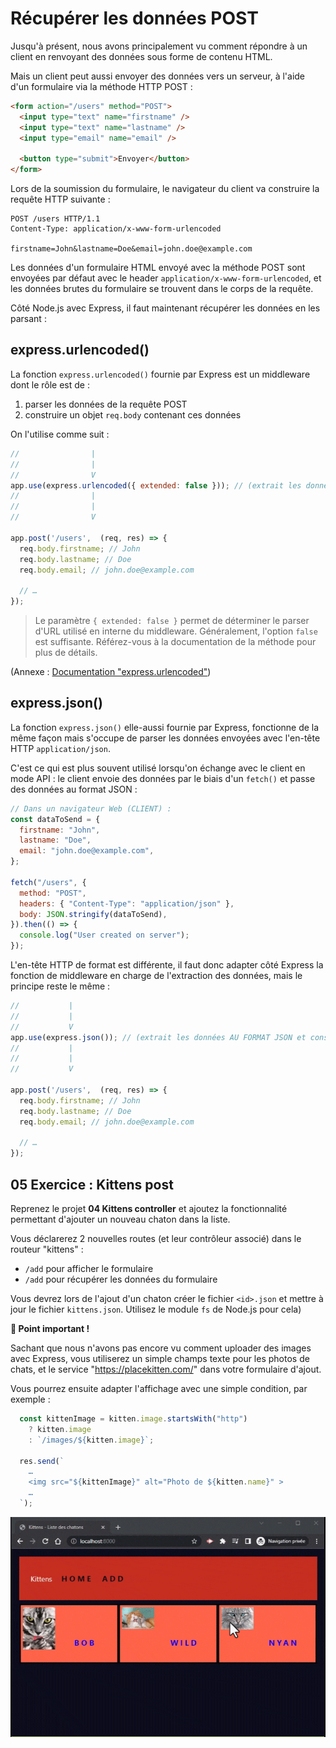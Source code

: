 # Récupérer les données POST

Jusqu'à présent, nous avons principalement vu comment répondre à un client en renvoyant des données sous forme de contenu HTML.

Mais un client peut aussi envoyer des données vers un serveur, à l'aide d'un formulaire via la méthode HTTP POST :

```html
<form action="/users" method="POST">
  <input type="text" name="firstname" />
  <input type="text" name="lastname" />
  <input type="email" name="email" />

  <button type="submit">Envoyer</button>
</form>
```

Lors de la soumission du formulaire, le navigateur du client va construire la requête HTTP suivante :

```http
POST /users HTTP/1.1
Content-Type: application/x-www-form-urlencoded

firstname=John&lastname=Doe&email=john.doe@example.com
```

Les données d'un formulaire HTML envoyé avec la méthode POST sont envoyées par défaut avec le header `application/x-www-form-urlencoded`, et les données brutes du formulaire se trouvent dans le corps de la requête.

Côté Node.js avec Express, il faut maintenant récupérer les données en les parsant :

## express.urlencoded()

La fonction `express.urlencoded()` fournie par Express est un middleware dont le rôle est de :
1. parser les données de la requête POST
2. construire un objet `req.body` contenant ces données

On l'utilise comme suit :

```js
//                |
//                |
//                V
app.use(express.urlencoded({ extended: false })); // (extrait les données et construit `req.body`)
//                |
//                |
//                V

app.post('/users',  (req, res) => {
  req.body.firstname; // John
  req.body.lastname; // Doe
  req.body.email; // john.doe@example.com

  // …
});
```

> Le paramètre `{ extended: false }` permet de déterminer le parser d'URL utilisé en interne du middleware. Généralement, l'option `false` est suffisante. Référez-vous à la documentation de la méthode pour plus de détails.

(Annexe : [Documentation "express.urlencoded"](https://expressjs.com/en/4x/api.html#express.urlencoded))

## express.json()

La fonction `express.json()` elle-aussi fournie par Express, fonctionne de la même façon mais s'occupe de parser les données envoyées avec l'en-tête HTTP `application/json`.

C'est ce qui est plus souvent utilisé lorsqu'on échange avec le client en mode API : le client envoie des données par le biais d'un `fetch()` et passe des données au format JSON :

```js
// Dans un navigateur Web (CLIENT) :
const dataToSend = {
  firstname: "John",
  lastname: "Doe",
  email: "john.doe@example.com",
};

fetch("/users", {
  method: "POST",
  headers: { "Content-Type": "application/json" },
  body: JSON.stringify(dataToSend),
}).then(() => {
  console.log("User created on server");
});
```

L'en-tête HTTP de format est différente, il faut donc adapter côté Express la fonction de middleware en charge de l'extraction des données, mais le principe reste le même :

```js
//           |
//           |
//           V
app.use(express.json()); // (extrait les données AU FORMAT JSON et construit `req.body`)
//           |
//           |
//           V

app.post('/users',  (req, res) => {
  req.body.firstname; // John
  req.body.lastname; // Doe
  req.body.email; // john.doe@example.com

  // …
});
```

## 05 Exercice : Kittens post

Reprenez le projet **04 Kittens controller** et ajoutez la fonctionnalité permettant d'ajouter un nouveau chaton dans la liste.

Vous déclarerez 2 nouvelles routes (et leur contrôleur associé) dans le routeur "kittens" :

- `/add` pour afficher le formulaire
- `/add` pour récupérer les données du formulaire

Vous devrez lors de l'ajout d'un chaton créer le fichier `<id>.json` et mettre à jour le fichier `kittens.json`. Utilisez le module `fs` de Node.js pour cela)

**📢 Point important !**

Sachant que nous n'avons pas encore vu comment uploader des images avec Express, vous utiliserez un simple champs texte pour les photos de chats, et le service "https://placekitten.com/" dans votre formulaire d'ajout.

Vous pourrez ensuite adapter l'affichage avec une simple condition, par exemple :

```js
  const kittenImage = kitten.image.startsWith("http")
    ? kitten.image
    : `/images/${kitten.image}`;

  res.send(`
    …
    <img src="${kittenImage}" alt="Photo de ${kitten.name}" >
    …
  `);
```

![](../images/05_kittens_post.gif)